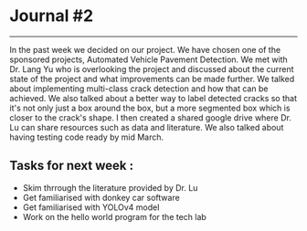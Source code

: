 # Journal #2
*****

In the past week we decided on our project. We have chosen one of the sponsored projects, Automated Vehicle Pavement Detection.
We met with Dr. Lang Yu who is overlooking the project and discussed about the current state of the project and what improvements 
can be made further. We talked about implementing multi-class crack detection and how that can be achieved. We also talked about a 
better way to label detected cracks so that it's not only just a box around the box, but a more segmented box which is closer to the 
crack's shape. I then created a shared google drive where Dr. Lu can share resources such as data and literature. We also talked about 
having testing code ready by mid March. 

## Tasks for next week :

- Skim thrrough the literature provided by Dr. Lu
- Get familiarised with donkey car software
- Get familiarised with YOLOv4 model
- Work on the hello world program for the tech lab
